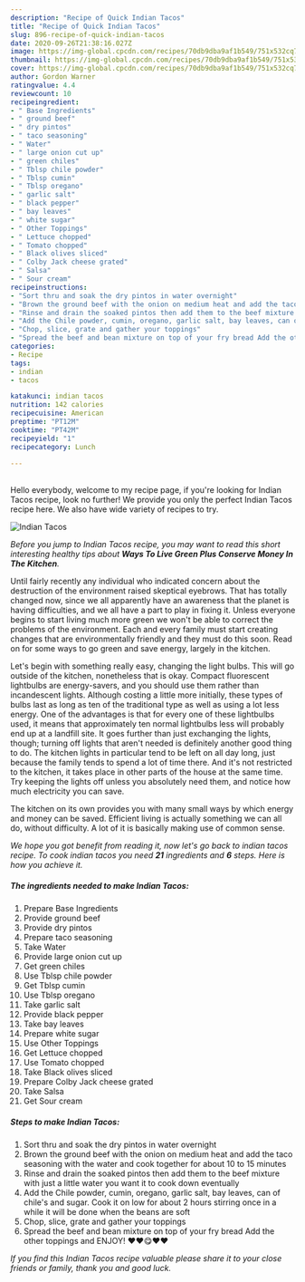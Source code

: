 ```yaml
---
description: "Recipe of Quick Indian Tacos"
title: "Recipe of Quick Indian Tacos"
slug: 896-recipe-of-quick-indian-tacos
date: 2020-09-26T21:38:16.027Z
image: https://img-global.cpcdn.com/recipes/70db9dba9af1b549/751x532cq70/indian-tacos-recipe-main-photo.jpg
thumbnail: https://img-global.cpcdn.com/recipes/70db9dba9af1b549/751x532cq70/indian-tacos-recipe-main-photo.jpg
cover: https://img-global.cpcdn.com/recipes/70db9dba9af1b549/751x532cq70/indian-tacos-recipe-main-photo.jpg
author: Gordon Warner
ratingvalue: 4.4
reviewcount: 10
recipeingredient:
- " Base Ingredients"
- " ground beef"
- " dry pintos"
- " taco seasoning"
- " Water"
- " large onion cut up"
- " green chiles"
- " Tblsp chile powder"
- " Tblsp cumin"
- " Tblsp oregano"
- " garlic salt"
- " black pepper"
- " bay leaves"
- " white sugar"
- " Other Toppings"
- " Lettuce chopped"
- " Tomato chopped"
- " Black olives sliced"
- " Colby Jack cheese grated"
- " Salsa"
- " Sour cream"
recipeinstructions:
- "Sort thru and soak the dry pintos in water overnight"
- "Brown the ground beef with the onion on medium heat and add the taco seasoning with the water and cook together for about 10 to 15 minutes"
- "Rinse and drain the soaked pintos then add them to the beef mixture with just a little water you want it to cook down eventually"
- "Add the Chile powder, cumin, oregano, garlic salt, bay leaves, can of chile&#39;s and sugar. Cook it on low for about 2 hours stirring once in a while it will be done when the beans are soft"
- "Chop, slice, grate and gather your toppings"
- "Spread the beef and bean mixture on top of your fry bread Add the other toppings and ENJOY! ❤️❤️😋❤️❤️"
categories:
- Recipe
tags:
- indian
- tacos

katakunci: indian tacos 
nutrition: 142 calories
recipecuisine: American
preptime: "PT12M"
cooktime: "PT42M"
recipeyield: "1"
recipecategory: Lunch

---
```

<br>
Hello everybody, welcome to my recipe page, if you're looking for Indian Tacos recipe, look no further! We provide you only the perfect Indian Tacos recipe here. We also have wide variety of recipes to try.
<br>


![Indian Tacos](https://img-global.cpcdn.com/recipes/70db9dba9af1b549/751x532cq70/indian-tacos-recipe-main-photo.jpg)

<i>Before you jump to Indian Tacos recipe, you may want to read this short interesting healthy tips about 
<strong>Ways To Live Green Plus Conserve Money In The Kitchen</strong>.</i>
</br>

Until fairly recently any individual who indicated concern about the destruction of the environment raised skeptical eyebrows. That has totally changed now, since we all apparently have an awareness that the planet is having difficulties, and we all have a part to play in fixing it. Unless everyone begins to start living much more green we won't be able to correct the problems of the environment. Each and every family must start creating changes that are environmentally friendly and they must do this soon. Read on for some ways to go green and save energy, largely in the kitchen.

Let's begin with something really easy, changing the light bulbs. This will go outside of the kitchen, nonetheless that is okay. Compact fluorescent lightbulbs are energy-savers, and you should use them rather than incandescent lights. Although costing a little more initially, these types of bulbs last as long as ten of the traditional type as well as using a lot less energy. One of the advantages is that for every one of these lightbulbs used, it means that approximately ten normal lightbulbs less will probably end up at a landfill site. It goes further than just exchanging the lights, though; turning off lights that aren't needed is definitely another good thing to do. The kitchen lights in particular tend to be left on all day long, just because the family tends to spend a lot of time there. And it's not restricted to the kitchen, it takes place in other parts of the house at the same time. Try keeping the lights off unless you absolutely need them, and notice how much electricity you can save.

The kitchen on its own provides you with many small ways by which energy and money can be saved. Efficient living is actually something we can all do, without difficulty. A lot of it is basically making use of common sense.


<i>We hope you got benefit from reading it, now let's go back to indian tacos recipe. To cook indian tacos you need <strong>21</strong> ingredients and <strong>6</strong> steps. Here is how you achieve it.
</i>

##### The ingredients needed to make Indian Tacos:

1. Prepare  Base Ingredients
1. Provide  ground beef
1. Provide  dry pintos
1. Prepare  taco seasoning
1. Take  Water
1. Provide  large onion cut up
1. Get  green chiles
1. Use  Tblsp chile powder
1. Get  Tblsp cumin
1. Use  Tblsp oregano
1. Take  garlic salt
1. Provide  black pepper
1. Take  bay leaves
1. Prepare  white sugar
1. Use  Other Toppings
1. Get  Lettuce chopped
1. Use  Tomato chopped
1. Take  Black olives sliced
1. Prepare  Colby Jack cheese grated
1. Take  Salsa
1. Get  Sour cream


##### Steps to make Indian Tacos:

1. Sort thru and soak the dry pintos in water overnight
1. Brown the ground beef with the onion on medium heat and add the taco seasoning with the water and cook together for about 10 to 15 minutes
1. Rinse and drain the soaked pintos then add them to the beef mixture with just a little water you want it to cook down eventually
1. Add the Chile powder, cumin, oregano, garlic salt, bay leaves, can of chile&#39;s and sugar. Cook it on low for about 2 hours stirring once in a while it will be done when the beans are soft
1. Chop, slice, grate and gather your toppings
1. Spread the beef and bean mixture on top of your fry bread Add the other toppings and ENJOY! ❤️❤️😋❤️❤️


<i>If you find this Indian Tacos recipe valuable please share it to your close friends or family, thank you and good luck.</i>
